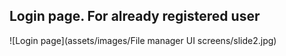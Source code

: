 ## Login page. For already registered user
![Login page](assets/images/File manager UI screens/slide2.jpg)
